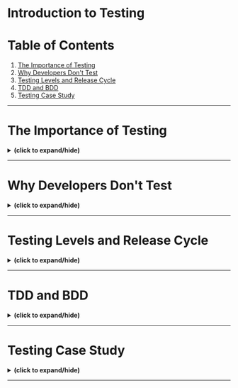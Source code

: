 # Introduction to Testing

# Table of Contents
1. [The Importance of Testing](#importance_of_testing)
2. [Why Developers Don't Test](#why_dev_dont_test)
3. [Testing Levels and Release Cycle](#testing_levels_release_cycle)
4. [TDD and BDD](#tdd_and_bdd)
5. [Testing Case Study](#testing_case_study)

---

<a id="importance_of_testing"></a>
# The Importance of Testing
<details close>
<summary><b>(click to expand/hide)</b></summary>
<!-- MarkdownTOC -->

# Importance of Testing in Software Development

## Importance of Testing
- **Quote by Scott Ambler:** "If it's worth building, it's worth testing. If it's not worth testing, why are you wasting your time working on it?"
- Testing verifies functionality and is essential to the development process.

## Automated Testing in DevOps
- Automated testing is critical for building continuous integration and deployment pipelines.
- Emphasis on client experience, requirements, and expectations before coding begins.

## Margaret Hamilton and Software Engineering
- Margaret Hamilton, an American computer scientist, led the development of NASA Apollo program's onboard guidance software.
- Credited with coining and popularizing "software engineering."
- Introduced foundational software engineering principles in the 1960s.

## Design Principles from Apollo Guidance System
1. **Use High-Level Language:** Eases calculation and reduces errors.
2. **Divide into Jobs:** Constrained by limited memory, they broke down tasks into smaller jobs.
3. **Restart on Failure:** Rather than diagnosing, restart the job.
4. **Checkpoint Good State:** Save progress at successful points for efficiency.
5. **Hardware Monitors Software:** Prevents a single job from hanging the system.
6. **Send Telemetry:** Enables real-time monitoring and problem-solving during operations.

## Relevance to Test Driven Development (TDD)
- Even with solid design principles, testing is needed to cover unforeseeable scenarios.
- The famous 1202 Program Restart alarm during Apollo 11's mission illustrates the need for thorough testing.

## Concluding Thoughts
- Testing ensures that the software functions correctly and can handle unexpected events.
- A robust system evolves through continuous testing and understanding of complex system interactions.

<!-- /MarkdownTOC -->
</details>

---

<a id="why_dev_dont_test"></a>
# Why Developers Don't Test
<details close>
<summary><b>(click to expand/hide)</b></summary>
<!-- MarkdownTOC -->

# The Importance of Testing in Software Development

## Key Problems When Developers Don't Test Code
- **Assumption of Functionality:** Developers often assume the code works without testing, leading to future complications.
- **Lack of Future-Proofing:** Without tests, future changes or contributions to the codebase can break existing functionality.
- **Underestimating System Changes:** System updates, library upgrades, and patching vulnerabilities can affect code stability.

## The Consequences of Not Testing
- **Repository Code Issues:** Without initial tests, it's challenging to identify whether new changes cause problems or if they existed before.
- **Legacy Code Uncertainty:** Returning to code after a period requires testing to understand its current state.
- **Security Vulnerabilities:** Unpatched libraries can lead to security breaches, as seen in the Equifax incident.
- **Time Mismanagement:** The time saved upfront by not writing tests is lost in extended debugging sessions later.

## Importance of Testing
- **Maintaining Code Integrity:** Tests ensure that as libraries update, the code remains functional.
- **Facilitating Refactoring:** Test cases allow for confident code refactoring and feature additions.
- **Assuring Compatibility:** Tested code is more likely to behave as expected, crucial for open-source projects and shared packages.

## Conclusion
- Testing is an essential practice for robust, resilient, and future-compatible software development. It ultimately saves time and ensures that the code behaves as expected in various scenarios and uses.

<!-- /MarkdownTOC -->
</details>

---

<a id="testing_levels_release_cycle"></a>
# Testing Levels and Release Cycle
<details close>
<summary><b>(click to expand/hide)</b></summary>
<!-- MarkdownTOC -->

# Levels of Software Testing and Release Cycle Phases

## Levels of Software Testing
- **Unit Testing:** Tests individual components for correct behavior ("happy" and "sad" paths).
- **Integration Testing:** Tests combined units to expose flaws in their interactions.
- **System Testing:** Tests the complete, integrated system against specific requirements.
- **User Acceptance Testing (UAT):** Validates the system against business requirements and for end-user acceptability.

## Phases of the Traditional Release Cycle
- **Development Environment:** Where unit testing occurs and code is stored in SCM like Git.
- **Build Environment:** For compiling code artifacts and additional unit testing.
- **Package Repository:** Storage for build artifacts such as Java jars, Python wheels, or Docker images.

### Testing Environments
- **Test Environment:** For integration testing and performance/compliance testing.
- **Staging/Pre-Production Environment:** A replica of production for system testing.
- **Production Environment:** Where acceptance testing is finalized before delivery.

## Conclusion
- Testing is a structured process with different levels, each with a specific focus.
- The release cycle moves from development to production, with testing's complexity increasing as it progresses.

<!-- /MarkdownTOC -->
</details>

---

<a id="tdd_and_bdd"></a>
# TDD and BDD
<details close>
<summary><b>(click to expand/hide)</b></summary>
<!-- MarkdownTOC -->

# TDD vs BDD

## Test Driven Development (TDD)
- **Internal Focus:** TDD is concerned with the internal functioning of the system.
- **Test-First Approach:** Tests are written before the code is developed.
- **Design-Driven Tests:** Tests describe the desired behavior of code, driving its design and development.
- **Unit Testing:** TDD is primarily used for unit testing at a lower level.

## Behavior Driven Development (BDD)
- **External Focus:** BDD focuses on the system's behavior from an external viewpoint.
- **Business-Outcome Oriented:** Implements behaviors that directly contribute to business outcomes.
- **Common Syntax:** Uses a syntax understandable by all stakeholders, improving communication.
- **Integration and Acceptance Testing:** BDD is used for higher-level testing to ensure components work together correctly.

## Complementary Nature of TDD and BDD
- **Cyclic Development:** Developers cycle between TDD and BDD to cover all aspects of testing.
- **Building the Right Thing:** BDD ensures the system has the right set of capabilities and behaviors.
- **Building the Thing Right:** TDD confirms that each feature performs its intended task.

<!-- /MarkdownTOC -->
</details>

---

<a id="testing_case_study"></a>
# Testing Case Study
<details close>
<summary><b>(click to expand/hide)</b></summary>
<!-- MarkdownTOC -->


<!-- /MarkdownTOC -->
</details>

---
